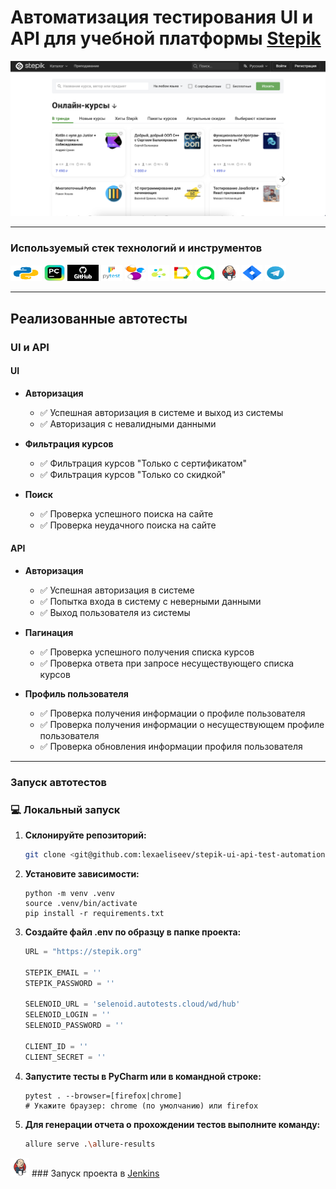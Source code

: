 <h1>Автоматизация тестирования UI и API для учебной платформы <a href="https://stepik.org">Stepik</a></h1>
<img src="source/stepik_main_page.jpg" alt="Стартовая страница Stepik" width="600">

---

### Используемый стек технологий и инструментов

<img src="source/python.png" width="50" height="25">
<img src="source/pycharm.png" width="33.5" height="26.5">
<img src="source/github.png" width="50" height="26.5">
<img src="source/pytest.png" width="33.5" height="26.5">
<img src="source/Selenide.png" width="33.5" height="26.5">
<img src="source/Selene.png" width="33.5" height="26.5">
<img src="source/Allure_Report.svg" width="33.5" height="26.5">
<img src="source/Allure_TestOps.svg" width="33.5" height="26.5">
<img src="source/Jenkins.svg" width="33.5" height="26.5">
<img src="source/Jira.svg" width="33.5" height="26.5">
<img src="source/Telegram.svg" width="33.5" height="26.5">


---
## Реализованные автотесты

### UI и API

#### UI

- **Авторизация**
  - ✅ Успешная авторизация в системе и выход из системы
  - ✅ Авторизация с невалидными данными

- **Фильтрация курсов**
  - ✅ Фильтрация курсов "Только с сертификатом"
  - ✅ Фильтрация курсов "Только со скидкой"

- **Поиск**
  - ✅ Проверка успешного поиска на сайте
  - ✅ Проверка неудачного поиска на сайте

#### API

- **Авторизация**
  - ✅ Успешная авторизация в системе
  - ✅ Попытка входа в систему с неверными данными
  - ✅ Выход пользователя из системы

- **Пагинация**
  - ✅ Проверка успешного получения списка курсов
  - ✅ Проверка ответа при запросе несуществующего списка курсов

- **Профиль пользователя**
  - ✅ Проверка получения информации о профиле пользователя
  - ✅ Проверка получения информации о несуществующем профиле пользователя
  - ✅ Проверка обновления информации профиля пользователя


---

### Запуск автотестов

### 💻 Локальный запуск

1. **Склонируйте репозиторий:**
   ```sh
   git clone <git@github.com:lexaeliseev/stepik-ui-api-test-automation.git>
2. **Установите зависимости:**
   ```
   python -m venv .venv
   source .venv/bin/activate
   pip install -r requirements.txt
   ```
3. **Создайте файл .env по образцу в папке проекта:**
   ```python
   URL = "https://stepik.org"
   
   STEPIK_EMAIL = ''
   STEPIK_PASSWORD = ''
   
   SELENOID_URL = 'selenoid.autotests.cloud/wd/hub'
   SELENOID_LOGIN = ''
   SELENOID_PASSWORD = ''
   
   CLIENT_ID = ''
   CLIENT_SECRET = ''
   ```
   
4. **Запустите тесты в PyCharm или в командной строке:**
   ```
   pytest . --browser=[firefox|chrome]
   # Укажите браузер: chrome (по умолчанию) или firefox
   ```
5. **Для генерации отчета о прохождении тестов выполните команду:**
   ```sh
   allure serve .\allure-results


<img src="source/Jenkins.svg" width="30" height="30"> ### Запуск проекта в [Jenkins](https://jenkins.autotests.cloud/job/C16-lexaeliseev-final/)
